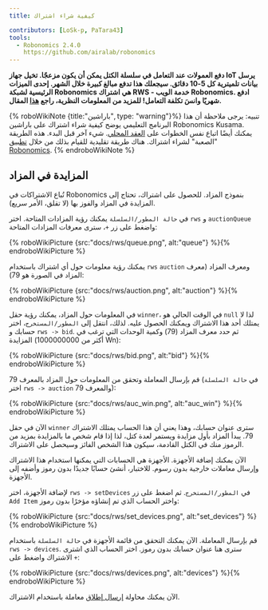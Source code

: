 ```yaml
---
title: كيفية شراء اشتراك

contributors: [LoSk-p, PaTara43]
tools:
  - Robonomics 2.4.0
    https://github.com/airalab/robonomics
---
```


**دفع العمولات عند التعامل في سلسلة الكتل يمكن أن يكون مزعجًا. تخيل جهاز IoT يرسل بيانات تلميترية كل 5-10 دقائق. سيجعلك هذا تدفع مبالغ كبيرة خلال الشهر. إحدى الميزات الرئيسية لشبكة Robonomics هي اشتراك RWS - خدمة الويب Robonomics. ادفع شهريًا وانسَ تكلفة التعامل! للمزيد من المعلومات النظرية، راجع [هذا](https://blog.aira.life/rws-overview-part-2-heterogeneous-tokenomics-afc209cc855) المقال.**


{% roboWikiNote {title:"باراشين", type: "warning"}%}   تنبيه: يرجى ملاحظة أن هذا البرنامج التعليمي يوضح كيفية شراء اشتراك على باراشين Robonomics Kusama. يمكنك أيضًا اتباع نفس الخطوات على [العقد المحلي](/docs/run-dev-node).
شيء آخر قبل البدء. هذه الطريقة "الصعبة" لشراء اشتراك. هناك طريقة تقليدية للقيام بذلك من خلال [تطبيق Robonomics](https://dapp.robonomics.network/#/).
{% endroboWikiNote %}

## المزايدة في المزاد

تُباع الاشتراكات في Robonomics بنموذج المزاد. للحصول على اشتراك، تحتاج إلى المزايدة في المزاد والفوز بها (لا تقلق، الأمر سريع).

في `حالة المطور/السلسلة` يمكنك رؤية المزادات المتاحة.
اختر `rws` و `auctionQueue` واضغط على زر `+`، سترى معرفات المزادات المتاحة:

{% roboWikiPicture {src:"docs/rws/queue.png", alt:"queue"} %}{% endroboWikiPicture %}

يمكنك رؤية معلومات حول أي اشتراك باستخدام `rws` `auction` ومعرف المزاد (معرف المزاد في الصورة هو 79):

{% roboWikiPicture {src:"docs/rws/auction.png", alt:"auction"} %}{% endroboWikiPicture %}

في المعلومات حول المزاد، يمكنك رؤية حقل `winner`، في الوقت الحالي هو `null` لذا لا يمتلك أحد هذا الاشتراك ويمكنك الحصول عليه. لذلك، انتقل إلى `المطور/المستخرج`، اختر حسابك و `rws -> bid`. ثم حدد معرف المزاد (79) وكمية الوحدات التي ترغب في المزايدة (أكثر من 1000000000 Wn):

{% roboWikiPicture {src:"docs/rws/bid.png", alt:"bid"} %}{% endroboWikiPicture %}

قم بإرسال المعاملة وتحقق من المعلومات حول المزاد بالمعرف 79 (في `حالة السلسلة` اختر `rws -> auction` والمعرف 79):

{% roboWikiPicture {src:"docs/rws/auc_win.png", alt:"auc_win"} %}{% endroboWikiPicture %}

الآن في حقل `winner` سترى عنوان حسابك، وهذا يعني أن هذا الحساب يمتلك الاشتراك 79. يبدأ المزاد بأول مزايدة ويستمر لعدة كتل، لذا إذا قام شخص ما بالمزايدة بمزيد من الرموز منك في الكتل القادمة، سيكون هذا الشخص الفائز وسيحصل على الاشتراك.

الآن يمكنك إضافة الأجهزة. الأجهزة هي الحسابات التي يمكنها استخدام هذا الاشتراك وإرسال معاملات خارجية بدون رسوم.
للاختبار، أنشئ حسابًا جديدًا بدون رموز وأضفه إلى الأجهزة.

لإضافة الأجهزة، اختر `rws -> setDevices` في `المطور/المستخرج`. ثم اضغط على زر `Add Item` واختر الحساب الذي تم إنشاؤه مؤخرًا بدون رموز:

{% roboWikiPicture {src:"docs/rws/set_devices.png", alt:"set_devices"} %}{% endroboWikiPicture %}

قم بإرسال المعاملة. الآن يمكنك التحقق من قائمة الأجهزة في `حالة السلسلة` باستخدام `rws -> devices`. سترى هنا عنوان حسابك بدون رموز. اختر الحساب الذي اشترى الاشتراك واضغط على `+`:

{% roboWikiPicture {src:"docs/rws/devices.png", alt:"devices"} %}{% endroboWikiPicture %}

الآن يمكنك محاولة [إرسال إطلاق](/docs/subscription-launch) معاملة باستخدام الاشتراك.
